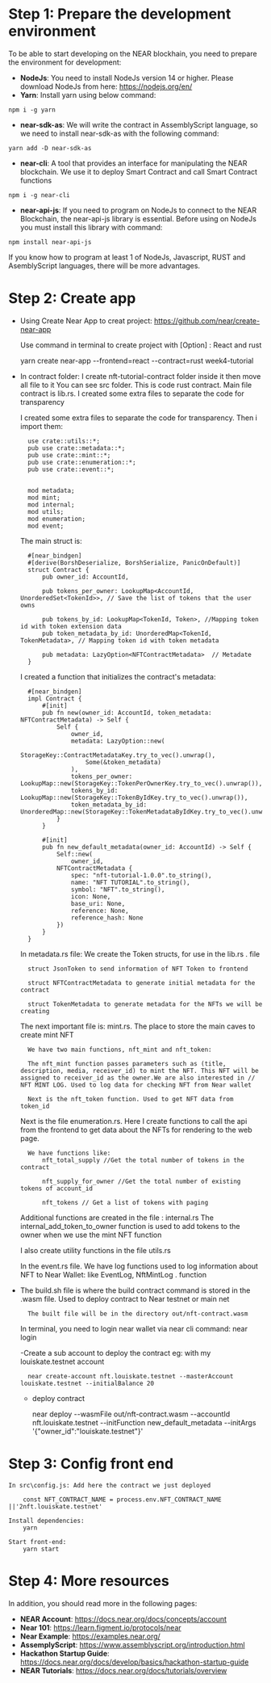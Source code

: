 
# Step 1: Prepare the development environment 
To be able to start developing on the NEAR blockhain, you need to prepare the environment for development:
- **NodeJs**: You need to install NodeJs version 14 or higher. Please download NodeJs from here: https://nodejs.org/en/
- **Yarn**: Install yarn using below command:
```
npm i -g yarn
```
- **near-sdk-as**: We will write the contract in AssemblyScript language, so we need to install near-sdk-as with the following command:
```
yarn add -D near-sdk-as
```
- **near-cli**: A tool that provides an interface for manipulating the NEAR blockchain. We use it to deploy Smart Contract and call Smart Contract functions
```
npm i -g near-cli
```
- **near-api-js**: 
If you need to program on NodeJs to connect to the NEAR Blockchain, the near-api-js library is essential. Before using on NodeJs you must install this library with command:
```
npm install near-api-js
```

If you know how to program at least 1 of NodeJs, Javascript, RUST and AsemblyScript languages, there will be more advantages.

# Step 2: Create app
* Using Create Near App to creat project:
   https://github.com/near/create-near-app

   Use command in terminal to create project with [Option] : React and rust 

   yarn create near-app --frontend=react --contract=rust week4-tutorial

 
- In contract folder:  I create nft-tutorial-contract folder inside it then move all file to it
  You can see src folder. This is code rust contract.
  Main file contract is lib.rs. I created some extra files to separate the code for transparency
  
    I created some extra files to separate the code for transparency. Then i import them: 
    
        use crate::utils::*;
        pub use crate::metadata::*;
        pub use crate::mint::*;
        pub use crate::enumeration::*;
        pub use crate::event::*;


        mod metadata;
        mod mint;
        mod internal;
        mod utils;
        mod enumeration;
        mod event;

    The main struct is:

        #[near_bindgen]
        #[derive(BorshDeserialize, BorshSerialize, PanicOnDefault)]
        struct Contract {
            pub owner_id: AccountId,

            pub tokens_per_owner: LookupMap<AccountId, UnorderedSet<TokenId>>, // Save the list of tokens that the user owns

            pub tokens_by_id: LookupMap<TokenId, Token>, //Mapping token id with token extension data
            pub token_metadata_by_id: UnorderedMap<TokenId, TokenMetadata>, // Mapping token id with token metadata

            pub metadata: LazyOption<NFTContractMetadata>  // Metadate
        }

    I created a function that initializes the contract's metadata:

        #[near_bindgen]
        impl Contract {
            #[init]
            pub fn new(owner_id: AccountId, token_metadata: NFTContractMetadata) -> Self {
                Self {
                    owner_id,
                    metadata: LazyOption::new(
                        StorageKey::ContractMetadataKey.try_to_vec().unwrap(),
                        Some(&token_metadata)
                    ),
                    tokens_per_owner: LookupMap::new(StorageKey::TokenPerOwnerKey.try_to_vec().unwrap()),
                    tokens_by_id: LookupMap::new(StorageKey::TokenByIdKey.try_to_vec().unwrap()),
                    token_metadata_by_id: UnorderedMap::new(StorageKey::TokenMetadataByIdKey.try_to_vec().unwrap())
                }
            }

            #[init]
            pub fn new_default_metadata(owner_id: AccountId) -> Self {
                Self::new(
                    owner_id, 
                NFTContractMetadata {
                    spec: "nft-tutorial-1.0.0".to_string(),
                    name: "NFT TUTORIAL".to_string(),
                    symbol: "NFT".to_string(),
                    icon: None,
                    base_uri: None,
                    reference: None,
                    reference_hash: None
                })
            }
        }

    In metadata.rs file: 
        We create the Token structs, for use in the lib.rs . file

        struct JsonToken to send information of NFT Token to frontend

        struct NFTContractMetadata to generate initial metadata for the contract

        struct TokenMetadata to generate metadata for the NFTs we will be creating

    The next important file is: mint.rs. The place to store the main caves to create mint NFT


        We have two main functions, nft_mint and nft_token:

        The nft_mint function passes parameters such as (title, description, media, receiver_id) to mint the NFT. This NFT will be assigned to receiver_id as the owner.We are also interested in // NFT MINT LOG. Used to log data for checking NFT from Near wallet

        Next is the nft_token function. Used to get NFT data from token_id

    
    Next is the file enumeration.rs. Here I create functions to call the api from the frontend to get data about the NFTs for rendering to the web page.

        We have functions like:
            nft_total_supply //Get the total number of tokens in the contract

            nft_supply_for_owner //Get the total number of existing tokens of account_id

            nft_tokens // Get a list of tokens with paging


    Additional functions are created in the file : internal.rs
        The internal_add_token_to_owner function is used to add tokens to the owner when we use the mint NFT function

    I also create utility functions in the file utils.rs


    In the event.rs file. We have log functions used to log information about NFT to Near Wallet:
         like EventLog, NftMintLog . function


* The build.sh file is where the build contract command is stored in the .wasm file. Used to deploy contract to Near testnet or main net

        The built file will be in the directory out/nft-contract.wasm


    In terminal, you need to login near wallet via near cli command:
    near login

    -Create a sub account to deploy the contract eg: with my louiskate.testnet account

        near create-account nft.louiskate.testnet --masterAccount louiskate.testnet --initialBalance 20

    - deploy contract

        near deploy --wasmFile out/nft-contract.wasm --accountId nft.louiskate.testnet --initFunction new_default_metadata --initArgs '{"owner_id":"louiskate.testnet"}'
        
# Step 3: Config front end
    In src\config.js: Add here the contract we just deployed

        const NFT_CONTRACT_NAME = process.env.NFT_CONTRACT_NAME ||'2nft.louiskate.testnet'

    Install dependencies:
        yarn
    
    Start front-end:
        yarn start


# Step 4: More resources
In addition, you should read more in the following pages:
- **NEAR Account**: https://docs.near.org/docs/concepts/account
- **Near 101**: https://learn.figment.io/protocols/near
- **Near Example**: https://examples.near.org/
- **AssemplyScript**: https://www.assemblyscript.org/introduction.html
- **Hackathon Startup Guide**: https://docs.near.org/docs/develop/basics/hackathon-startup-guide
- **NEAR Tutorials**: https://docs.near.org/docs/tutorials/overview
